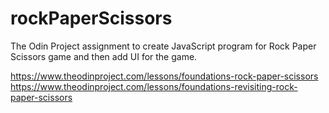 # rockPaperScissors

The Odin Project assignment to create JavaScript program for Rock Paper Scissors game and then add UI for the game.

https://www.theodinproject.com/lessons/foundations-rock-paper-scissors
https://www.theodinproject.com/lessons/foundations-revisiting-rock-paper-scissors
